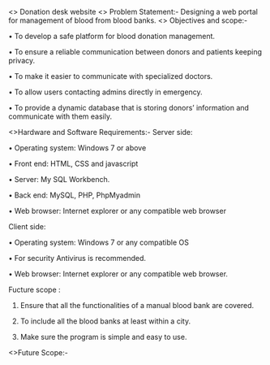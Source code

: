 <> Donation desk website
 <> Problem Statement:-
Designing a web portal for management of blood from blood banks. 
<> Objectives and scope:-

• To develop a safe platform for blood donation management.

• To ensure a reliable communication between donors and patients keeping privacy. 

• To make it easier to communicate with specialized doctors. 

• To allow users contacting admins directly in emergency. 

• To provide a dynamic database that is storing donors’ information and communicate with them easily.
 
  <>Hardware and Software Requirements:-
Server side: 

• Operating system: Windows 7 or above 

• Front end: HTML, CSS and javascript 

• Server: My SQL Workbench. 

• Back end: MySQL, PHP, PhpMyadmin 

• Web browser: Internet explorer or any compatible web browser 

Client side: 

• Operating system: Windows 7 or any compatible OS 

• For security Antivirus is recommended.

• Web browser: Internet explorer or any compatible web browser.

Fucture scope :

1. Ensure that all the functionalities of a manual blood bank are covered.

2. To include all the blood banks at least within a city.

3. Make sure the program is simple and easy to use.


<>Future Scope:-
